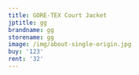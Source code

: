 ```yaml
---
title: GORE-TEX Court Jacket
jptitle: gg
brandname: gg
storename: gg
image: /img/about-single-origin.jpg
buy: '123'
rent: '32'
---
```


